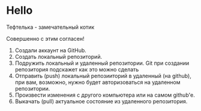 # Hello

Тефтелька - замечательный котик

Совершенно с этим согласен!

1. Создали аккаунт на GitHub.
2. Создать локальный репозиторий.
3. Подружить локальный и удаленный репозитории. Git при создании репозитория подскажет как это можно сделать
4. Отправить (push) локальный репозииторий в удаленный (на github), при вам, возможно, нужно будет авторизоваться на удаленном репозитории.
5. Произвести изменения с другого компьютера или на самом github'e.
6. Выкачать (pull) актуальное состояние из удаленного репозитория.